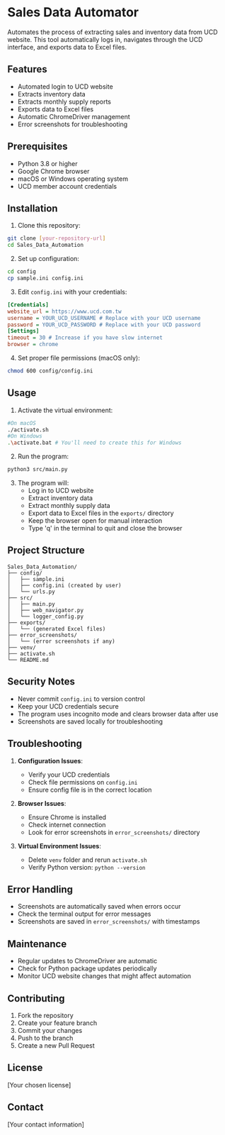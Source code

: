 # Sales Data Automator

Automates the process of extracting sales and inventory data from UCD website. This tool automatically logs in, navigates through the UCD interface, and exports data to Excel files.

## Features

- Automated login to UCD website
- Extracts inventory data
- Extracts monthly supply reports
- Exports data to Excel files
- Automatic ChromeDriver management
- Error screenshots for troubleshooting

## Prerequisites

- Python 3.8 or higher
- Google Chrome browser
- macOS or Windows operating system
- UCD member account credentials

## Installation

1. Clone this repository:
```bash
git clone [your-repository-url]
cd Sales_Data_Automation
```

2. Set up configuration:
```bash
cd config
cp sample.ini config.ini
```

3. Edit `config.ini` with your credentials:
```ini
[Credentials]
website_url = https://www.ucd.com.tw
username = YOUR_UCD_USERNAME # Replace with your UCD username
password = YOUR_UCD_PASSWORD # Replace with your UCD password
[Settings]
timeout = 30 # Increase if you have slow internet
browser = chrome
```

4. Set proper file permissions (macOS only):
```bash
chmod 600 config/config.ini
```

## Usage

1. Activate the virtual environment:
```bash
#On macOS
./activate.sh
#On Windows
.\activate.bat # You'll need to create this for Windows 
```

2. Run the program:
```bash
python3 src/main.py
``` 

3. The program will:
   - Log in to UCD website
   - Extract inventory data
   - Extract monthly supply data
   - Export data to Excel files in the `exports/` directory
   - Keep the browser open for manual interaction
   - Type 'q' in the terminal to quit and close the browser

## Project Structure

```
Sales_Data_Automation/
├── config/
│   ├── sample.ini
│   ├── config.ini (created by user)
│   └── urls.py
├── src/
│   ├── main.py
│   ├── web_navigator.py
│   └── logger_config.py
├── exports/
│   └── (generated Excel files)
├── error_screenshots/
│   └── (error screenshots if any)
├── venv/
├── activate.sh
└── README.md
```

## Security Notes

- Never commit `config.ini` to version control
- Keep your UCD credentials secure
- The program uses incognito mode and clears browser data after use
- Screenshots are saved locally for troubleshooting

## Troubleshooting

1. **Configuration Issues**:
   - Verify your UCD credentials
   - Check file permissions on `config.ini`
   - Ensure config file is in the correct location

2. **Browser Issues**:
   - Ensure Chrome is installed
   - Check internet connection
   - Look for error screenshots in `error_screenshots/` directory

3. **Virtual Environment Issues**:
   - Delete `venv` folder and rerun `activate.sh`
   - Verify Python version: `python --version`

## Error Handling

- Screenshots are automatically saved when errors occur
- Check the terminal output for error messages
- Screenshots are saved in `error_screenshots/` with timestamps

## Maintenance

- Regular updates to ChromeDriver are automatic
- Check for Python package updates periodically
- Monitor UCD website changes that might affect automation

## Contributing

1. Fork the repository
2. Create your feature branch
3. Commit your changes
4. Push to the branch
5. Create a new Pull Request

## License

[Your chosen license]

## Contact

[Your contact information]
